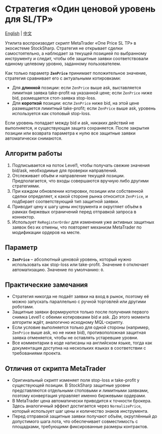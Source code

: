 # Стратегия «Один ценовой уровень для SL/TP»
[English](README.md) | [中文](README_cn.md)

Утилита воспроизводит скрипт MetaTrader «One Price SL TP» в экосистеме StockSharp. Стратегия не открывает сделки самостоятельно, а наблюдает за текущей позицией по выбранному инструменту и следит, чтобы обе защитные заявки соответствовали единому целевому уровню, заданному пользователем.

Как только параметр **`ZenPrice`** принимает положительное значение, стратегия сравнивает его с актуальными котировками:

- Для **длинной** позиции: если `ZenPrice` выше ask, выставляется лимитная заявка take-profit на указанной цене; если `ZenPrice` ниже bid, размещается стоп-заявка stop-loss.
- Для **короткой** позиции: если `ZenPrice` ниже bid, на этой цене размещается лимитный take-profit; если `ZenPrice` выше ask, уровень используется как стоповый stop-loss.

Если уровень попадает между bid и ask, никаких действий не выполняется, и существующая защита сохраняется. После закрытия позиции или возврата параметра к нулю все защитные заявки автоматически снимаются.

## Алгоритм работы

1. Подписывается на поток Level1, чтобы получать свежие значения bid/ask, необходимые для проверки направлений.
2. Отслеживает объём и направление текущей позиции. Предполагается, что входы совершаются вручную либо другими стратегиями.
3. При каждом обновлении котировки, позиции или собственной сделки определяет, к какой стороне рынка относится `ZenPrice`, и подбирает соответствующий тип защитной заявки.
4. Приводит цену к шагу цены инструмента и округляет объём в рамках биржевых ограничений перед отправкой запроса в коннектор.
5. Использует `ReRegisterOrder` для изменения уже активных защитных заявок без их отмены, что повторяет механизм MetaTrader по модификации ордеров на месте.

## Параметр

- **`ZenPrice`** – абсолютный ценовой уровень, который нужно использовать как stop-loss или take-profit. Значение `0` отключает автоматизацию. Значение по умолчанию: `0`.

## Практические замечания

- Стратегия никогда не подаёт заявки на вход в рынок, поэтому её можно запускать параллельно с ручной торговлей или другими роботами.
- Защитные заявки формируются только после получения первого снимка Level1 с обеими котировками bid и ask. До этого момента алгоритм ждёт, аналогично исходному MQL-скрипту.
- Если условие выполняется только для одной стороны (например, `ZenPrice` выше ask, но не ниже bid), противоположная защитная заявка отменяется, чтобы не оставлять устаревшие уровни.
- Все комментарии в коде написаны на английском языке, тогда как документация доступна на нескольких языках в соответствии с требованиями проекта.

## Отличия от скрипта MetaTrader

- Оригинальный скрипт изменяет поля stop-loss и take-profit у существующей позиции. В StockSharp защитные уровни представляются отдельными стоповыми и лимитными заявками, поэтому конвертация управляет именно биржевыми ордерами.
- В MetaTrader цена автоматически приводится к точности брокера. Здесь аналогичный эффект достигается через `NormalizePrice`, который использует шаг цены и количество знаков инструмента.
- Перед отправкой защитные заявки получают объём, округлённый до допустимого шага лота, что обеспечивает совместимость с площадками, требующими фиксированные размеры контрактов.
